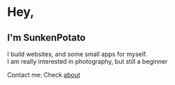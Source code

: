 ---
---
# Hey,
## I'm SunkenPotato

I build websites, and some small apps for myself. \
I am really interested in photography, but still a beginner


Contact me: Check [about](/about)